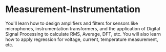 # Measurement-Instrumentation
You'll learn how to design amplifiers and filters for sensors like microphones, instrumentation transformers, and the application of Digital Signal Processing to calculate RMS, Average, DFT, etc.  You will also learn how to apply regression for voltage, current, temperature measurement, etc. 
